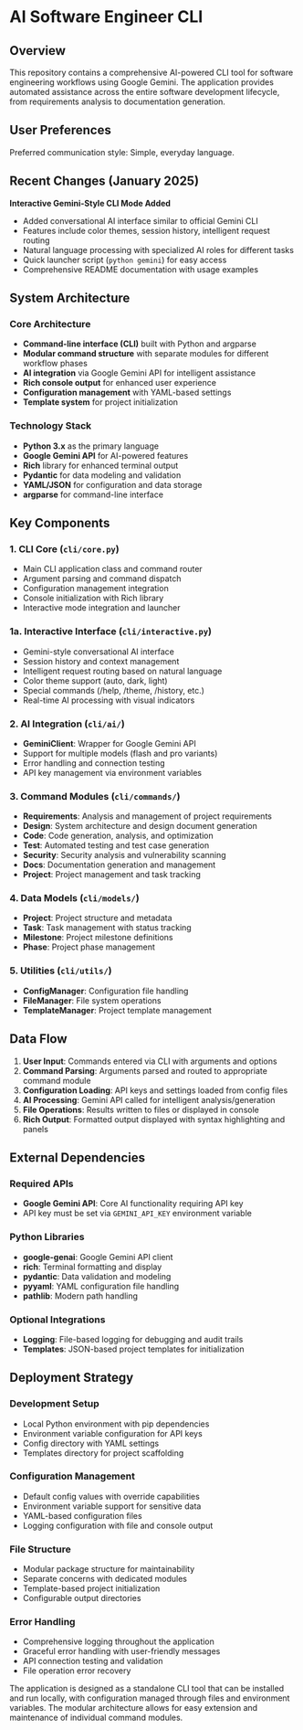 # AI Software Engineer CLI

## Overview

This repository contains a comprehensive AI-powered CLI tool for software engineering workflows using Google Gemini. The application provides automated assistance across the entire software development lifecycle, from requirements analysis to documentation generation.

## User Preferences

Preferred communication style: Simple, everyday language.

## Recent Changes (January 2025)

**Interactive Gemini-Style CLI Mode Added**
- Added conversational AI interface similar to official Gemini CLI
- Features include color themes, session history, intelligent request routing
- Natural language processing with specialized AI roles for different tasks
- Quick launcher script (`python gemini`) for easy access
- Comprehensive README documentation with usage examples

## System Architecture

### Core Architecture
- **Command-line interface (CLI)** built with Python and argparse
- **Modular command structure** with separate modules for different workflow phases
- **AI integration** via Google Gemini API for intelligent assistance
- **Rich console output** for enhanced user experience
- **Configuration management** with YAML-based settings
- **Template system** for project initialization

### Technology Stack
- **Python 3.x** as the primary language
- **Google Gemini API** for AI-powered features
- **Rich** library for enhanced terminal output
- **Pydantic** for data modeling and validation
- **YAML/JSON** for configuration and data storage
- **argparse** for command-line interface

## Key Components

### 1. CLI Core (`cli/core.py`)
- Main CLI application class and command router
- Argument parsing and command dispatch
- Configuration management integration
- Console initialization with Rich library
- Interactive mode integration and launcher

### 1a. Interactive Interface (`cli/interactive.py`)
- Gemini-style conversational AI interface
- Session history and context management
- Intelligent request routing based on natural language
- Color theme support (auto, dark, light)
- Special commands (/help, /theme, /history, etc.)
- Real-time AI processing with visual indicators

### 2. AI Integration (`cli/ai/`)
- **GeminiClient**: Wrapper for Google Gemini API
- Support for multiple models (flash and pro variants)
- Error handling and connection testing
- API key management via environment variables

### 3. Command Modules (`cli/commands/`)
- **Requirements**: Analysis and management of project requirements
- **Design**: System architecture and design document generation
- **Code**: Code generation, analysis, and optimization
- **Test**: Automated testing and test case generation
- **Security**: Security analysis and vulnerability scanning
- **Docs**: Documentation generation and management
- **Project**: Project management and task tracking

### 4. Data Models (`cli/models/`)
- **Project**: Project structure and metadata
- **Task**: Task management with status tracking
- **Milestone**: Project milestone definitions
- **Phase**: Project phase management

### 5. Utilities (`cli/utils/`)
- **ConfigManager**: Configuration file handling
- **FileManager**: File system operations
- **TemplateManager**: Project template management

## Data Flow

1. **User Input**: Commands entered via CLI with arguments and options
2. **Command Parsing**: Arguments parsed and routed to appropriate command module
3. **Configuration Loading**: API keys and settings loaded from config files
4. **AI Processing**: Gemini API called for intelligent analysis/generation
5. **File Operations**: Results written to files or displayed in console
6. **Rich Output**: Formatted output displayed with syntax highlighting and panels

## External Dependencies

### Required APIs
- **Google Gemini API**: Core AI functionality requiring API key
- API key must be set via `GEMINI_API_KEY` environment variable

### Python Libraries
- **google-genai**: Google Gemini API client
- **rich**: Terminal formatting and display
- **pydantic**: Data validation and modeling
- **pyyaml**: YAML configuration file handling
- **pathlib**: Modern path handling

### Optional Integrations
- **Logging**: File-based logging for debugging and audit trails
- **Templates**: JSON-based project templates for initialization

## Deployment Strategy

### Development Setup
- Local Python environment with pip dependencies
- Environment variable configuration for API keys
- Config directory with YAML settings
- Templates directory for project scaffolding

### Configuration Management
- Default config values with override capabilities
- Environment variable support for sensitive data
- YAML-based configuration files
- Logging configuration with file and console output

### File Structure
- Modular package structure for maintainability
- Separate concerns with dedicated modules
- Template-based project initialization
- Configurable output directories

### Error Handling
- Comprehensive logging throughout the application
- Graceful error handling with user-friendly messages
- API connection testing and validation
- File operation error recovery

The application is designed as a standalone CLI tool that can be installed and run locally, with configuration managed through files and environment variables. The modular architecture allows for easy extension and maintenance of individual command modules.
